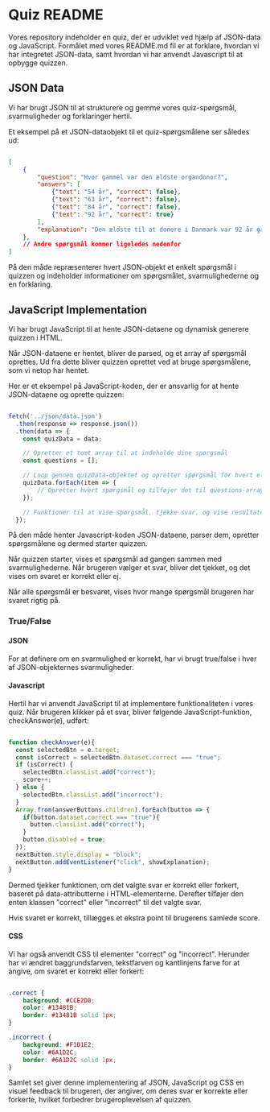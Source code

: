 
# Quiz README

Vores repository indeholder en quiz, der er udviklet ved hjælp af JSON-data og JavaScript. Formålet med vores README.md fil er at forklare, hvordan vi har integretet JSON-data, samt hvordan vi har anvendt Javascript til at opbygge quizzen.

## JSON Data

Vi har brugt JSON til at strukturere og gemme vores quiz-spørgsmål, svarmuligheder og forklaringer hertil. 

Et eksempel på et JSON-dataobjekt til et quiz-spørgsmålene ser således ud:

```json

[
    {
        "question": "Hvor gammel var den ældste organdonor?",
        "answers": [
            {"text": "54 år", "correct": false},
            {"text": "63 år", "correct": false},
            {"text": "84 år", "correct": false},
            {"text": "92 år", "correct": true}
        ],
        "explanation": "Den ældste til at donere i Danmark var 92 år gammel. I 2023 var den ældste donor 84 år."
    },
    // Andre spørgsmål kommer ligeledes nedenfor
]
```

På den måde repræsenterer hvert JSON-objekt et enkelt spørgsmål i quizzen og indeholder informationer om spørgsmålet, svarmulighederne og en forklaring.

## JavaScript Implementation

Vi har brugt JavaScript til at hente JSON-dataene og dynamisk generere quizzen i HTML. 

Når JSON-dataene er hentet, bliver de parsed, og et array af spørgsmål oprettes. Ud fra dette bliver quizzen oprettet ved at bruge spørgsmålene, som vi netop har hentet.

Her er et eksempel på JavaScript-koden, der er ansvarlig for at hente JSON-dataene og oprette quizzen:

```javascript 

fetch('../json/data.json')
  .then(response => response.json())
  .then(data => {
    const quizData = data;

    // Opretter et tomt array til at indeholde dine spørgsmål
    const questions = [];

    // Loop gennem quizData-objektet og opretter spørgsmål for hvert element
    quizData.forEach(item => {
        // Opretter hvert spørgsmål og tilføjer det til questions-arrayet
    });

    // Funktioner til at vise spørgsmål, tjekke svar, og vise resultater følger...
  });
```

På den måde henter Javascript-koden JSON-dataene, parser dem, opretter spørgsmålene og dermed starter quizzen.

Når quizzen starter, vises et spørgsmål ad gangen sammen med svarmulighederne. Når brugeren vælger et svar, bliver det tjekket, og det vises om svaret er korrekt eller ej. 

Når alle spørgsmål er besvaret, vises hvor mange spørgsmål brugeren har svaret rigtig på.

### True/False

#### JSON

For at definere om en svarmulighed er korrekt, har vi brugt true/false i hver af JSON-objekternes svarmuligheder. 

#### Javascript

Hertil har vi anvendt JavaScript til at implementere funktionaliteten i vores quiz. Når brugeren klikker på et svar, bliver følgende JavaScript-funktion, checkAnswer(e), udført:

```javascript

function checkAnswer(e){
  const selectedBtn = e.target;
  const isCorrect = selectedBtn.dataset.correct === "true";
  if (isCorrect) {
    selectedBtn.classList.add("correct");
    score++;
  } else {
    selectedBtn.classList.add("incorrect");
  }
  Array.from(answerButtons.children).forEach(button => {
    if(button.dataset.correct === "true"){
      button.classList.add("correct");
    }
    button.disabled = true;
  });
  nextButton.style.display = "block";
  nextButton.addEventListener("click", showExplanation);
}
```

Dermed tjekker funktionen, om det valgte svar er korrekt eller forkert, baseret på data-attributterne i HTML-elementerne. Derefter tilføjer den enten klassen "correct" eller "incorrect" til det valgte svar. 

Hvis svaret er korrekt, tillægges et ekstra point til brugerens samlede score.

#### CSS

Vi har også anvendt CSS til elementer "correct" og "incorrect". Herunder har vi ændret baggrundsfarven, tekstfarven og kantlinjens farve for at angive, om svaret er korrekt eller forkert:

```css

.correct {
    background: #CCE2D0;
    color: #13481B;
    border: #13481B solid 1px;
}

.incorrect {
    background: #F1D1E2;
    color: #6A1D2C;
    border: #6A1D2C solid 1px;
}
```

Samlet set giver denne implementering af JSON, JavaScript og CSS en visuel feedback til brugeren, der angiver, om deres svar er korrekte eller forkerte, hvilket forbedrer brugeroplevelsen af ​​quizzen.


